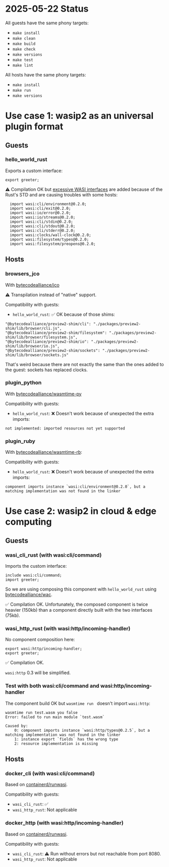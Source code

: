 # 2025-05-22 Status

All guests have the same phony targets:

- `make install`
- `make clean`
- `make build`
- `make check`
- `make versions`
- `make test`
- `make lint`

All hosts have the same phony targets:

- `make install`
- `make run`
- `make versions`

# Use case 1: wasip2 as an universal plugin format

## Guests

### hello_world_rust

Exports a custom interface:

```
export greeter;
```

⚠️ Compilation OK but [excessive WASI interfaces](https://github.com/rust-lang/rust/issues/133235) are added because of the Rust's STD and are causing troubles with some hosts:

```
  import wasi:cli/environment@0.2.0;
  import wasi:cli/exit@0.2.0;
  import wasi:io/error@0.2.0;
  import wasi:io/streams@0.2.0;
  import wasi:cli/stdin@0.2.0;
  import wasi:cli/stdout@0.2.0;
  import wasi:cli/stderr@0.2.0;
  import wasi:clocks/wall-clock@0.2.0;
  import wasi:filesystem/types@0.2.0;
  import wasi:filesystem/preopens@0.2.0;
```

## Hosts

### browsers_jco

With [bytecodealliance/jco](https://github.com/bytecodealliance/jco/)

⚠️ Transpilation instead of "native" support.

Compatibility with guests:

- `hello_world_rust`: ✅ OK because of those shims:

```
"@bytecodealliance/preview2-shim/cli": "./packages/preview2-shim/lib/browser/cli.js",
"@bytecodealliance/preview2-shim/filesystem": "./packages/preview2-shim/lib/browser/filesystem.js",
"@bytecodealliance/preview2-shim/io": "./packages/preview2-shim/lib/browser/io.js",
"@bytecodealliance/preview2-shim/sockets": "./packages/preview2-shim/lib/browser/sockets.js"
```

That's weird because there are not exactly the same than the ones added to the guest: sockets has replaced clocks.

### plugin_python

With [bytecodealliance/wasmtime-py](https://github.com/bytecodealliance/wasmtime-py/)

Compatibility with guests:

- `hello_world_rust`: ❌ Doesn't work because of unexpected the extra imports:

```
not implemented: imported resources not yet supported
```

### plugin_ruby

With [bytecodealliance/wasmtime-rb](https://github.com/bytecodealliance/wasmtime-rb/):

Compatibility with guests:

- `hello_world_rust`: ❌ Doesn't work because of unexpected the extra imports:

```
component imports instance `wasi:cli/environment@0.2.0`, but a matching implementation was not found in the linker
```

# Use case 2: wasip2 in cloud & edge computing

## Guests

### wasi_cli_rust (with wasi:cli/command)

Imports the custom interface:

```
include wasi:cli/command;
import greeter;
```

So we are using composing this component with `hello_world_rust` using [bytecodealliance/wac](https://github.com/bytecodealliance/wac).

✅ Compilation OK. Unfortunately, the composed component is twice heavier (150kb) than a component directly built with the two interfaces (75kb).

### wasi_http_rust (with wasi:http/incoming-handler)

No component composition here:

```
export wasi:http/incoming-handler;
export greeter;
```

✅ Compilation OK.

`wasi:http` 0.3 will be simplified.

### Test with both wasi:cli/command and wasi:http/incoming-handler

The component build OK but `wasmtime run ` doesn't import `wasi:http`:

```
wasmtime run test.wasm you false
Error: failed to run main module `test.wasm`

Caused by:
    0: component imports instance `wasi:http/types@0.2.5`, but a matching implementation was not found in the linker
    1: instance export `fields` has the wrong type
    2: resource implementation is missing
```

## Hosts

### docker_cli (with wasi:cli/command)

Based on [containerd/runwasi](https://github.com/containerd/runwasi).

Compatibility with guests:

- `wasi_cli_rust`: ✅
- `wasi_http_rust`: Not applicable

### docker_http (with wasi:http/incoming-handler)

Based on [containerd/runwasi](https://github.com/containerd/runwasi).

Compatibility with guests:

- `wasi_cli_rust`: ⚠️ Run without errors but not reachable from port 8080.
- `wasi_http_rust`: Not applicable
